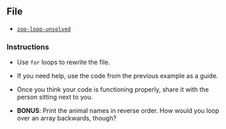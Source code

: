 ## File

* [`zoo-loop-unsolved`](Unsolved/zoo-loop-unsolved.html)

### Instructions

* Use `for` loops to rewrite the file.

* If you need help, use the code from the previous example as a guide.

* Once you think your code is functioning properly, share it with the person sitting next to you.

* **BONUS**: Print the animal names in reverse order. How would you loop over an array backwards, though?